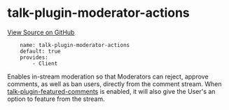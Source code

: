 
# talk-plugin-moderator-actions
[View Source on GitHub](https://github.com/coralproject/talk/tree/master/plugins/talk-plugin-moderator-actions/)

```
    name: talk-plugin-moderator-actions
    default: true
    provides:
        - Client
```


Enables in-stream moderation so that Moderators can reject, approve comments,
as well as ban users, directly from the comment stream. When
[talk-plugin-featured-comments](talk-plugin-featured-comments.html) is
enabled, it will also give the User's an option to feature from the stream.
